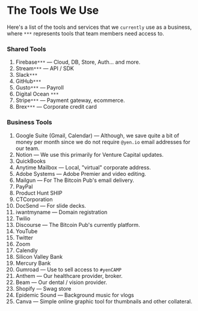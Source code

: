 # The Tools We Use

Here's a list of the tools and services that we `currently` use as a business, where `***` represents tools that team members need access to.

### Shared Tools

01. Firebase`***` — Cloud, DB, Store, Auth... and more.
02. Stream`***` — API / SDK
03. Slack`***`
04. GitHub`***`
05. Gusto`***` — Payroll
06. Digital Ocean `***`
07. Stripe`***` — Payment gateway, ecommerce.
08. Brex`***` — Corporate credit card

### Business Tools

01. Google Suite (Gmail, Calendar) — Although, we save quite a bit of money per month since we do not require `@yen.io` email addresses for our team.
02. Notion — We use this primarily for Venture Capital updates.
03. QuickBooks
04. Anytime Mailbox — Local, "virtual" corporate address.
05. Adobe Systems — Adobe Premier and video editing.
06. Mailgun — For The Bitcoin Pub's email delivery.
07. PayPal
08. Product Hunt SHIP
09. CTCorporation
10. DocSend — For slide decks.
11. iwantmyname — Domain registration
12. Twilio 
13. Discourse — The Bitcoin Pub's currently platform.
14. YouTube
15. Twitter
16. Zoom
17. Calendly
18. Silicon Valley Bank
19. Mercury Bank
20. Gumroad — Use to sell access to `#yenCAMP`
21. Anthem — Our healthcare provider, broker.
22. Beam — Our dental / vision provider.
23. Shopify — Swag store
24. Epidemic Sound — Background music for vlogs
25. Canva — Simple online graphic tool for thumbnails and other collateral.

